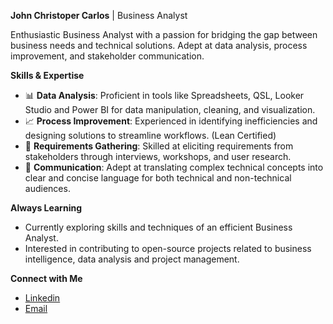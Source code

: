 **John Christoper Carlos** | Business Analyst

Enthusiastic Business Analyst with a passion for bridging the gap between business needs and technical solutions. Adept at data analysis, process improvement, and stakeholder communication. 

**Skills & Expertise**

-  :bar_chart: **Data Analysis**: Proficient in tools like Spreadsheets, QSL, Looker Studio and Power BI for data manipulation, cleaning, and visualization.
- :chart_with_upwards_trend: **Process Improvement**: Experienced in identifying inefficiencies and designing solutions to streamline workflows. (Lean Certified)
- :notebook: **Requirements Gathering**: Skilled at eliciting requirements from stakeholders through interviews, workshops, and user research.
- :bridge_at_night: **Communication**: Adept at translating complex technical concepts into clear and concise language for both technical and non-technical audiences.

**Always Learning**

- Currently exploring skills and techniques of an efficient Business Analyst.
- Interested in contributing to open-source projects related to business intelligence, data analysis and project management.

**Connect with Me**

- [Linkedin](https://www.linkedin.com/public-profile/settings?trk=d_flagship3_profile_self_view_public_profile)
- [Email](jcgcarlos95@gmail.com)
